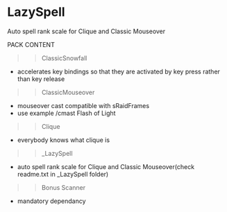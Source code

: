LazySpell
=========

Auto spell rank scale for Clique and Classic Mouseover

PACK CONTENT

>> ClassicSnowfall
- accelerates key bindings so that they are activated by key press rather than key release

>> ClassicMouseover
- mouseover cast compatible with sRaidFrames
- use example /cmast Flash of Light

>> Clique
- everybody knows what clique is

>>_LazySpell
- auto spell rank scale for Clique and Classic Mouseover(check readme.txt in _LazySpell folder)

>> Bonus Scanner

- mandatory dependancy